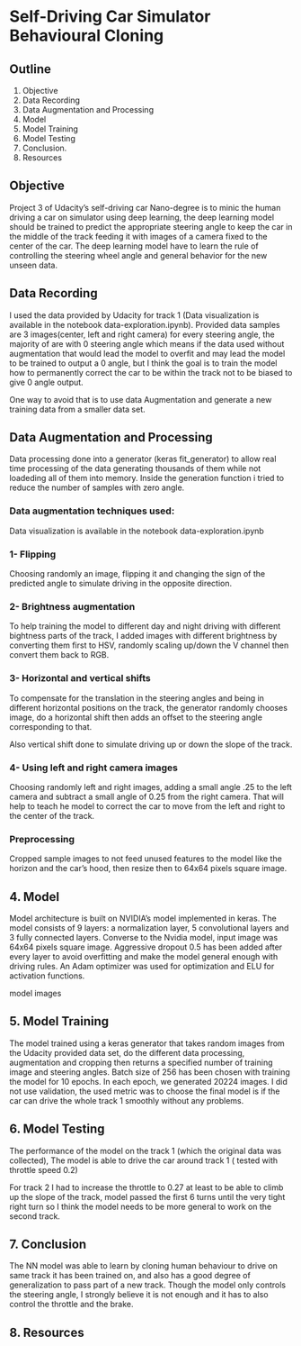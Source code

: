 # Self-Driving Car Simulator Behavioural Cloning

## Outline
1. Objective
2. Data Recording
3. Data Augmentation and Processing
4. Model
5. Model Training
6. Model Testing
7. Conclusion.
8. Resources


## Objective

Project 3 of Udacity’s self-driving car Nano-degree is to minic the human driving a car on simulator using deep learning, the deep learning model should be trained to predict the appropriate steering angle to keep the car in the middle of the track feeding it with images of a camera fixed to the center of the car. The deep learning model have to learn the rule of controlling the steering wheel angle and general behavior for the new unseen data.


## Data Recording

I used the data provided by Udacity for track 1 (Data visualization is available in the notebook data-exploration.ipynb).
Provided data samples are 3 images(center, left and right camera) for every steering angle, the majority of are with 0 steering angle which means if the data used without augmentation that would lead the model to overfit and may lead the model to be trained to output a 0 angle, but I think the goal is to train the model how to permanently correct the car to be within the track not to be biased to give 0 angle output.

One way to avoid that is to use data Augmentation and generate a new training data from a smaller data set.


## Data Augmentation and Processing

Data processing done into a generator (keras fit_generator) to allow real time processing of the data generating thousands of them while not loadeding all of them into memory. Inside the generation function i tried to reduce the number of samples with zero angle.

### Data augmentation techniques used:
Data visualization is available in the notebook data-exploration.ipynb

### 1- Flipping
Choosing randomly an image, flipping it and changing the sign of the predicted angle to simulate driving in the opposite direction.

### 2- Brightness augmentation
To help training the model to different day and night driving with different bightness parts of the track, I added images with different brightness by converting them first to HSV, randomly scaling up/down the V channel then convert them back to RGB.

### 3- Horizontal and vertical shifts
To compensate for the translation in the steering angles and being in different horizontal positions on the track, the generator randomly chooses image, do a horizontal shift then adds an offset to the steering angle corresponding to that.

Also vertical shift done to simulate driving up or down the slope of the track.

### 4- Using left and right camera images
Choosing randomly left and right images, adding a small angle .25 to the left camera and subtract a small angle of 0.25 from the right camera. That will help to teach he model to correct the car to move from the left and right to the center of the track.

###  Preprocessing
Cropped sample images to not feed unused features to the model like the horizon and the car’s hood, then resize then to 64x64 pixels square image.


## 4. Model
Model architecture is built on NVIDIA’s model implemented in keras. The model consists of 9 layers: a normalization layer, 5 convolutional layers and 3 fully connected layers. Converse to the Nvidia model, input image was 64x64 pixels square image. Aggressive dropout 0.5 has been added after every layer to avoid overfitting and make the model general enough with driving rules. An Adam optimizer was used for optimization and ELU for activation functions.


model images 



## 5. Model Training

The model trained using a keras generator that takes random images from the Udacity provided data set, do the different data processing, augmentation and cropping then returns a specified number of training image and steering angles.
Batch size of 256 has been chosen with training the model for 10 epochs. In each epoch, we generated 20224 images.
I did not use validation, the used metric was to choose the final model is if the car can drive the whole track 1 smoothly without any problems.



## 6. Model Testing
The performance of the model on the track 1 (which the original data was collected), The model is able to drive the car around track 1 ( tested with throttle speed 0.2)

For track 2 I had to increase the throttle to 0.27 at least to be able to climb up the slope of the track, model passed the first 6 turns until the very tight right turn so I think the model needs to be more general to work on the second track.


## 7. Conclusion
The NN model was able to learn by cloning human behaviour to drive on same track it has been trained on, and also has a good degree of generalization to pass part of a new track. Though the model only controls the steering angle, I strongly believe it is not enough and it has to also control the throttle and the brake.


## 8. Resources


